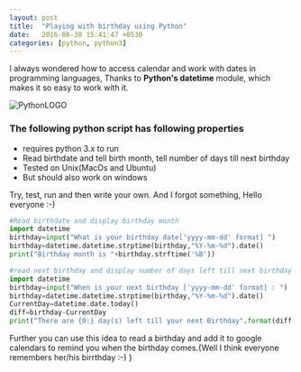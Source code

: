 ```yaml
---
layout: post
title:  "Playing with birthday using Python"
date:   2016-06-30 15:41:47 +0530
categories: [python, python3]
---
```


I always wondered how to access calendar and work with dates in programming languages,
Thanks to **Python's datetime** module, which makes it so easy to work with it.

![PythonLOGO](https://2.bp.blogspot.com/-JQpULUzVx6Q/V01A90yt41I/AAAAAAAAEd8/WRLsCqamF3YvBRFu65b2tISJUR451LweQCKgB/s640/MTE5NDg0MDYxMTk4NTUwNTQz.png)

### The following python script has following properties

 * requires python 3.x to run
 * Read birthdate and tell birth month, tell number of days till next birthday
 * Tested on Unix(MacOs and Ubuntu)
 * But should also work on windows

Try, test, run and then write your own.
And I forgot something, Hello everyone  :-)

```python
#Read birthdate and display birthday month
import datetime
birthday=input("What is your birthday date['yyyy-mm-dd' format] ")
birthday=datetime.datetime.strptime(birthday,"%Y-%m-%d").date()
print("Birthday month is "+birthday.strftime('%B'))
```

```python
#read next birthday and display number of days left till next birthday
import datetime
birthday=input("When is your next birthday ['yyyy-mm-dd' format] : ")
birthday=datetime.datetime.strptime(birthday,"%Y-%m-%d").date()
CurrentDay=datetime.date.today()
diff=birthday-CurrentDay
print("There are {0:} day(s) left till your next Birthday".format(diff.days))
```

Further you can use this idea to read a birthday and add it to google calendars to remind you when the birthday comes.{Well I think everyone remembers her/his birrthday :-) }
